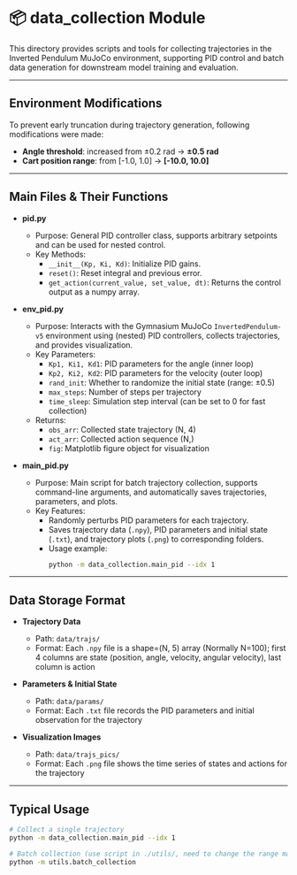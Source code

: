 # 📦 data_collection Module

This directory provides scripts and tools for collecting trajectories in the Inverted Pendulum MuJoCo environment, supporting PID control and batch data generation for downstream model training and evaluation.

---

## Environment Modifications

To prevent early truncation during trajectory generation, following modifications were made:

- **Angle threshold**: increased from ±0.2 rad → **±0.5 rad**
- **Cart position range**: from [-1.0, 1.0] → **[-10.0, 10.0]**

---

## Main Files & Their Functions

- **pid.py**  
  - Purpose: General PID controller class, supports arbitrary setpoints and can be used for nested control.
  - Key Methods:
    - `__init__(Kp, Ki, Kd)`: Initialize PID gains.
    - `reset()`: Reset integral and previous error.
    - `get_action(current_value, set_value, dt)`: Returns the control output as a numpy array.

- **env_pid.py**  
  - Purpose: Interacts with the Gymnasium MuJoCo `InvertedPendulum-v5` environment using (nested) PID controllers, collects trajectories, and provides visualization.
  - Key Parameters:
    - `Kp1, Ki1, Kd1`: PID parameters for the angle (inner loop)
    - `Kp2, Ki2, Kd2`: PID parameters for the velocity (outer loop)
    - `rand_init`: Whether to randomize the initial state (range: ±0.5)
    - `max_steps`: Number of steps per trajectory
    - `time_sleep`: Simulation step interval (can be set to 0 for fast collection)
  - Returns:  
    - `obs_arr`: Collected state trajectory (N, 4)
    - `act_arr`: Collected action sequence (N,)
    - `fig`: Matplotlib figure object for visualization

- **main_pid.py**  
  - Purpose: Main script for batch trajectory collection, supports command-line arguments, and automatically saves trajectories, parameters, and plots.
  - Key Features:
    - Randomly perturbs PID parameters for each trajectory.
    - Saves trajectory data (`.npy`), PID parameters and initial state (`.txt`), and trajectory plots (`.png`) to corresponding folders.
    - Usage example:
      ```bash
      python -m data_collection.main_pid --idx 1
      ```

---

## Data Storage Format

- **Trajectory Data**  
  - Path: `data/trajs/`
  - Format: Each `.npy` file is a shape=(N, 5) array (Normally N=100); first 4 columns are state (position, angle, velocity, angular velocity), last column is action

- **Parameters & Initial State**  
  - Path: `data/params/`
  - Format: Each `.txt` file records the PID parameters and initial observation for the trajectory

- **Visualization Images**  
  - Path: `data/trajs_pics/`
  - Format: Each `.png` file shows the time series of states and actions for the trajectory

---

## Typical Usage

```bash
# Collect a single trajectory
python -m data_collection.main_pid --idx 1

# Batch collection (use script in ./utils/, need to change the range manually in this script)
python -m utils.batch_collection